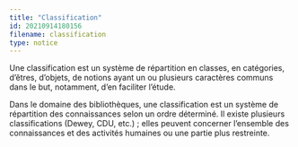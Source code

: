 ```yaml
---
title: "Classification"
id: 20210914180156
filename: classification
type: notice
---
```


Une classification est un système de répartition en classes, en catégories, d’êtres, d’objets, de notions ayant un ou plusieurs caractères communs dans le but, notamment, d’en faciliter l’étude.

Dans le domaine des bibliothèques, une classification est un système de répartition des connaissances selon un ordre déterminé. Il existe plusieurs classifications (Dewey, CDU, etc.) ; elles peuvent concerner l’ensemble des connaissances et des activités humaines ou une partie plus restreinte.

